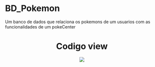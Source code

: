 # BD_Pokemon
Um banco de dados que relaciona os pokemons de um usuarios com as funcionalidades de um pokeCenter
<div align="center">
<h1>Codigo view</h1>
<img src="[https://github.com/user-attachments/assets/435ad99b-5518-4215-85e5-461b0238c3f4.png](https://github.com/cDorth/BD_Pokemon/issues/1#issue-2638754843)"/>
</div>
